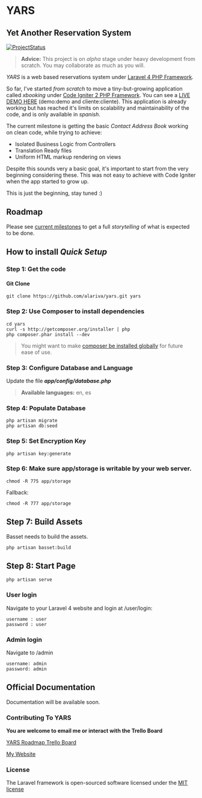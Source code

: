 # YARS
## Yet Another Reservation System

[![ProjectStatus](http://stillmaintained.com/alariva/yars.png)](http://stillmaintained.com/alariva/yars)

> **Advice:** This project is on *alpha* stage under heavy development from scratch. You may collaborate as much as you will.

*YARS* is a web based reservations system under [Laravel 4 PHP Framework](http://github.com/laravel/framework).

So far, I've started *from scratch* to move a tiny-but-growing application called *xbooking* under [Code Igniter 2 PHP Framework](http://ellislab.com/codeigniter). You can see a [LIVE DEMO HERE](https://xbooking.com.ar/demo/) (demo:demo and cliente:cliente). This application is already working but has reached it's limits on scalability and maintainability of the code, and is only available in *spanish*.

The current milestone is getting the basic *Contact Address Book* working on clean code, while trying to achieve:

 - Isolated Business Logic from Controllers
 - Translation Ready files
 - Uniform HTML markup rendering on views

Despite this sounds very a basic goal, it's important to start from the very beginning considering these. This was not easy to achieve with Code Igniter when the app started to grow up.

This is just the beginning, stay tuned :)

## Roadmap

Please see [current milestones](https://github.com/alariva/yars/issues/milestones) to get a full *storytelling* of what is expected to be done.

## How to install *Quick Setup*
### Step 1: Get the code
#### Git Clone

    git clone https://github.com/alariva/yars.git yars

### Step 2: Use Composer to install dependencies

    cd yars
    curl -s http://getcomposer.org/installer | php
    php composer.phar install --dev

> You might want to make [composer be installed globally](http://andrewelkins.com/programming/php/setting-up-composer-globally-for-laravel-4/) for future ease of use.

### Step 3: Configure Database and Language

Update the file ***app/config/database.php***

> **Available languages:** en, es

### Step 4: Populate Database

    php artisan migrate
    php artisan db:seed

### Step 5: Set Encryption Key

    php artisan key:generate

### Step 6: Make sure app/storage is writable by your web server.

    chmod -R 775 app/storage

Fallback:

    chmod -R 777 app/storage

## Step 7: Build Assets

Basset needs to build the assets.

    php artisan basset:build

## Step 8: Start Page

    php artisan serve

### User login

Navigate to your Laravel 4 website and login at /user/login:

    username : user
    password : user

### Admin login

Navigate to /admin

    username: admin
    password: admin

## Official Documentation

Documentation will be available soon.

### Contributing To YARS

**You are welcome to email me or interact with the Trello Board**

[YARS Roadmap Trello Board](https://trello.com/board/yars-yet-another-reservation-system/51ad53d426ed73393e0001f1)

[My Website](http://alariva.com/en/)

### License

The Laravel framework is open-sourced software licensed under the [MIT license](http://opensource.org/licenses/MIT)
